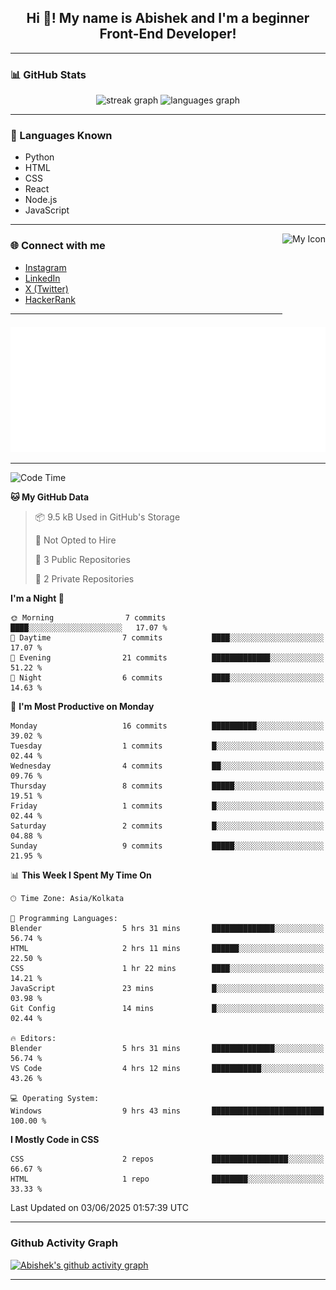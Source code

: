 <h2 align="center">Hi 👋! My name is <b>Abishek</b> and I'm a beginner Front-End Developer!</h2>

---

### 📊 GitHub Stats

<div align="center">
  <img src="https://streak-stats.demolab.com?user=Abishek-Web-Co&locale=en&mode=daily&theme=dracula&hide_border=false&border_radius=5" height="150" alt="streak graph" />
  <img src="https://github-readme-stats.vercel.app/api/top-langs?username=Abishek-Web-Co&locale=en&hide_title=false&layout=compact&card_width=320&langs_count=5&theme=dracula&hide_border=false" height="150" alt="languages graph" />
</div>

---

### 🧠 Languages Known

- Python  
- HTML  
- CSS  
- React  
- Node.js  
- JavaScript  

---

<img align="right" height="150" src="https://abish-file.web.app/assets/favicon.png" href="abish-file.web.app" alt="My Icon" />

### 🌐 Connect with me

- [Instagram](https://www.instagram.com/abishek.xe/)
- [LinkedIn](https://www.linkedin.com/in/abishek-m-xe54z/)
- [X (Twitter)](https://x.com/abishekm0613)
- [HackerRank](https://www.hackerrank.com/profile/abishekinterspa1)

---


<div align="center">
  <a href="abish-file.web.app"><img height="200" src="pic.png" alt="Profile Picture" /></a>
</div>

---

<!--START_SECTION:waka-->
![Code Time](http://img.shields.io/badge/Code%20Time-4%20hrs%2035%20mins-blue)

**🐱 My GitHub Data** 

> 📦 9.5 kB Used in GitHub's Storage 
 > 
> 🚫 Not Opted to Hire
 > 
> 📜 3 Public Repositories 
 > 
> 🔑 2 Private Repositories 
 > 
**I'm a Night 🦉** 

```text
🌞 Morning                7 commits           ████░░░░░░░░░░░░░░░░░░░░░   17.07 % 
🌆 Daytime                7 commits           ████░░░░░░░░░░░░░░░░░░░░░   17.07 % 
🌃 Evening                21 commits          █████████████░░░░░░░░░░░░   51.22 % 
🌙 Night                  6 commits           ████░░░░░░░░░░░░░░░░░░░░░   14.63 % 
```
📅 **I'm Most Productive on Monday** 

```text
Monday                   16 commits          ██████████░░░░░░░░░░░░░░░   39.02 % 
Tuesday                  1 commits           █░░░░░░░░░░░░░░░░░░░░░░░░   02.44 % 
Wednesday                4 commits           ██░░░░░░░░░░░░░░░░░░░░░░░   09.76 % 
Thursday                 8 commits           █████░░░░░░░░░░░░░░░░░░░░   19.51 % 
Friday                   1 commits           █░░░░░░░░░░░░░░░░░░░░░░░░   02.44 % 
Saturday                 2 commits           █░░░░░░░░░░░░░░░░░░░░░░░░   04.88 % 
Sunday                   9 commits           █████░░░░░░░░░░░░░░░░░░░░   21.95 % 
```


📊 **This Week I Spent My Time On** 

```text
🕑︎ Time Zone: Asia/Kolkata

💬 Programming Languages: 
Blender                  5 hrs 31 mins       ██████████████░░░░░░░░░░░   56.74 % 
HTML                     2 hrs 11 mins       ██████░░░░░░░░░░░░░░░░░░░   22.50 % 
CSS                      1 hr 22 mins        ████░░░░░░░░░░░░░░░░░░░░░   14.21 % 
JavaScript               23 mins             █░░░░░░░░░░░░░░░░░░░░░░░░   03.98 % 
Git Config               14 mins             █░░░░░░░░░░░░░░░░░░░░░░░░   02.44 % 

🔥 Editors: 
Blender                  5 hrs 31 mins       ██████████████░░░░░░░░░░░   56.74 % 
VS Code                  4 hrs 12 mins       ███████████░░░░░░░░░░░░░░   43.26 % 

💻 Operating System: 
Windows                  9 hrs 43 mins       █████████████████████████   100.00 % 
```

**I Mostly Code in CSS** 

```text
CSS                      2 repos             █████████████████░░░░░░░░   66.67 % 
HTML                     1 repo              ████████░░░░░░░░░░░░░░░░░   33.33 % 
```




 Last Updated on 03/06/2025 01:57:39 UTC
<!--END_SECTION:waka-->

---

### Github Activity Graph

[![Abishek's github activity graph](https://github-readme-activity-graph.vercel.app/graph?username=Abishek-Web-Co&bg_color=0d1117&color=ffffff&line=9e4c98&point=9e4c9c&area=true&hide_border=true)](https://abish-file.web.app)

---

